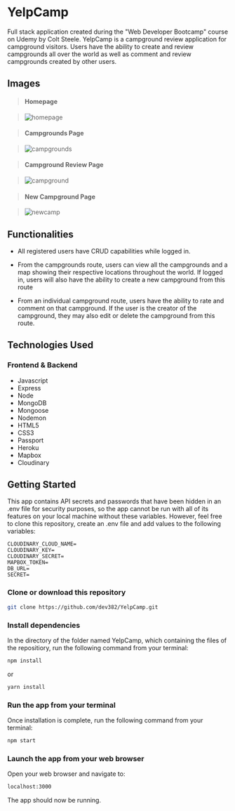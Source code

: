 # YelpCamp

Full stack application created during the "Web Developer Bootcamp" course on Udemy by Colt Steele.
YelpCamp is a campground review application for campground visitors. Users have the ability to create and review campgrounds all over the world as well as comment and review campgrounds created by other users.

## Images

> #### Homepage

> ![homepage](https://user-images.githubusercontent.com/75185644/128648585-49098947-d776-45c4-b59d-ef6c546a42d9.PNG)

> #### Campgrounds Page

> ![campgrounds](https://user-images.githubusercontent.com/75185644/128648592-5f8c69c7-ef7e-4d2b-9841-09585aac6459.PNG)

> #### Campground Review Page

> ![campground](https://user-images.githubusercontent.com/75185644/128648593-5d1c7d50-1d68-42f1-a341-9b539bda8b80.PNG)

> #### New Campground Page

> ![newcamp](https://user-images.githubusercontent.com/75185644/128648594-46dfee27-331e-42b6-913f-49281898dbc1.PNG)

## Functionalities

- All registered users have CRUD capabilities while logged in.

- From the campgrounds route, users can view all the campgrounds and a map showing their respective locations throughout the world. If logged in, users will also have the ability to create a new campground from this route

- From an individual campground route, users have the ability to rate and comment on that campground. If the user is the creator of the campground, they may also edit or delete the campground from this route.

## Technologies Used

### Frontend & Backend

- Javascript
- Express
- Node
- MongoDB
- Mongoose
- Nodemon
- HTML5
- CSS3
- Passport
- Heroku
- Mapbox
- Cloudinary

## Getting Started

This app contains API secrets and passwords that have been hidden in an .env file for security purposes, so the app cannot be run with all of its features on your local machine without these variables. However, feel free to clone this repository, create an .env file and add values to the following variables:

```
CLOUDINARY_CLOUD_NAME=
CLOUDINARY_KEY=
CLOUDINARY_SECRET=
MAPBOX_TOKEN=
DB_URL=
SECRET=
```

### Clone or download this repository

```sh
git clone https://github.com/dev382/YelpCamp.git
```

### Install dependencies

In the directory of the folder named YelpCamp, which containing the files of the repositiory, run the following command from your terminal:

```sh
npm install
```

or

```sh
yarn install
```

### Run the app from your terminal

Once installation is complete, run the following command from your terminal:

```sh
npm start
```

### Launch the app from your web browser

Open your web browser and navigate to:

```sh
localhost:3000
```

The app should now be running.
